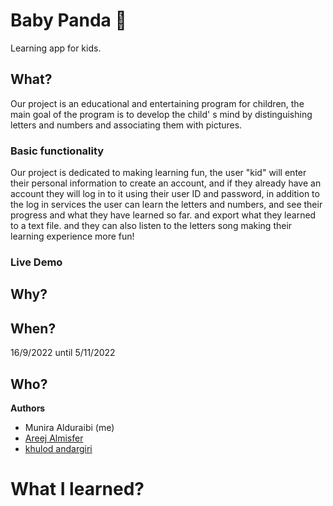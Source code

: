 # Baby Panda 🐼
Learning app for kids. 

## What?
Our project is an educational and entertaining program for children, the main goal of the program is to develop the child' s mind 
by distinguishing letters and numbers and associating them with pictures.

### Basic functionality 

Our project is dedicated to making learning fun, the user "kid" will enter their personal information to create an account, 
and if they already have an account they will log in to it using their user ID and password, in addition to the log in services the user can learn the letters and numbers, and see their progress and what they have learned so far. 
and export what they learned to a text file. and they can also listen to the letters song making their learning experience more fun!

### Live Demo

## Why?

## When? 
16/9/2022 until 5/11/2022

## Who?
**Authors**
* Munira Alduraibi (me)
* [Areej Almisfer]()
* [khulod andargiri]()

# What I learned?
